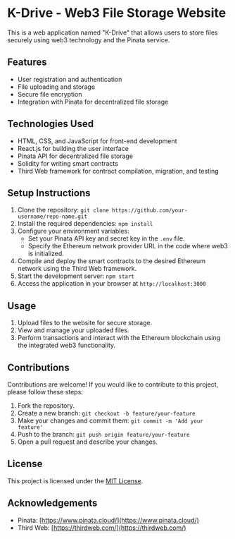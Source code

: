 # K-Drive - Web3 File Storage Website

This is a web application named "K-Drive" that allows users to store files securely using web3 technology and the Pinata service.

## Features

- User registration and authentication
- File uploading and storage
- Secure file encryption
- Integration with Pinata for decentralized file storage

## Technologies Used

- HTML, CSS, and JavaScript for front-end development
- React.js for building the user interface
- Pinata API for decentralized file storage
- Solidity for writing smart contracts
- Third Web framework for contract compilation, migration, and testing

## Setup Instructions

1. Clone the repository: `git clone https://github.com/your-username/repo-name.git`
2. Install the required dependencies: `npm install`
3. Configure your environment variables:
   - Set your Pinata API key and secret key in the `.env` file.
   - Specify the Ethereum network provider URL in the code where web3 is initialized.
4. Compile and deploy the smart contracts to the desired Ethereum network using the Third Web framework.
5. Start the development server: `npm start`
6. Access the application in your browser at `http://localhost:3000`

## Usage

1. Upload files to the website for secure storage.
2. View and manage your uploaded files.
3. Perform transactions and interact with the Ethereum blockchain using the integrated web3 functionality.

## Contributions

Contributions are welcome! If you would like to contribute to this project, please follow these steps:

1. Fork the repository.
2. Create a new branch: `git checkout -b feature/your-feature`
3. Make your changes and commit them: `git commit -m 'Add your feature'`
4. Push to the branch: `git push origin feature/your-feature`
5. Open a pull request and describe your changes.

## License

This project is licensed under the [MIT License](LICENSE).

## Acknowledgements


- Pinata: [https://www.pinata.cloud/](https://www.pinata.cloud/)
- Third Web: [https://thirdweb.com/](https://thirdweb.com/)

